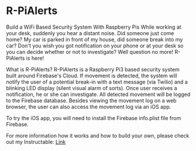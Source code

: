 # R-PiAlerts
Build a WiFi Based Security System With Raspberry Pis
While working at your desk, suddenly you hear a distant noise. Did someone just come home? My car is parked in front of my house, did someone break into my car? Don't you wish you got notification on your phone or at your desk so you can decide whether or not to investigate? Well question no more! R-PiAlerts is here!

What is R-PiAlerts?
R-PiAlerts is a Raspberry Pi3 based security system built around Firebase's Cloud. If movement is detected, the system will notify the user of a potential break-in with a text message (via Twilio) and a blinking LED display (silent visual alarm of sorts). Once user receives a notification, he or she can investigate. All detected movement will be logged to the Firebase database. Besides viewing the movement log on a web browser, the user can also access the movement log via an iOS app.

To try the iOS app, you will need to install the Firebase info.plist file from Firebase.

For more information how it works and how to build your own, please check out my Instructable: <a href= "https://www.instructables.com/id/R-PiAlerts-Build-Your-Own-WiFi-Based-Security-Syst/"> Link </a>
